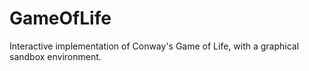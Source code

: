 # GameOfLife
Interactive implementation of Conway's Game of Life, with a graphical sandbox environment.
